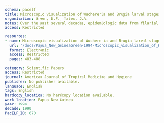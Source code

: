 ```yaml
---
schema: pacelf
title: Microscopic visualization of Wuchereria and Brugia larval stages in intact cleared mosquitoes
organization: Green, D.F., Yates, J.A.
notes: Over the past several decades, epidemiologic data from filarial vectors typically has been obtained by mass dissection or by dissection of individual specimens. The former is quick and easy to do on large numbers of insects but provides no information on the frequency distribution of infection, presence of early developmental stages, or larval location; the latter is labor-intensive and tedious. We describe a new technique that can provide data comparable to those obtained by individual dissection, including calculation of infection and infective rates, and this technique is easy enough to accommodate large numbers of insects. Brief treatment of ethanol-fixed, intact mosquitoes in sodium hypochlorite, followed by treatments in increasing concentrations of ethanol and an organic solvent allowed microscopic visualization of filarial larvae within the abdomen, thorax, head, and proboscis of Brugia malayi-infected Aedes aegypti and Wuchereria bancrofti-infected Anopheles punctulatus. We compared the classic techniques to our technique using Ae. aegypti infected by feeding on jirds with B. malayi microfilaremias. Comparisons of the infective rate, total number of infective stage larvae (L3s) observed, and locations of L3s showed that this new technique was comparable to the established methods, while being faster and more precise in determining the location of larvae.
access: Restricted

resources:
- name: Microscopic visualization of Wuchereria and Brugia larval stages in intact cleared mosquitoes
  url: '/docs/Papua_New_GuineaGreen-1994-Microscopic_visualization_of_Wuchereria_bancrofti.txt'
  format: Electronic
  access: Restricted
  pages: 483-488
 
category: Scientific Papers
access: Restricted
journal: American Journal of Tropical Medicine and Hygiene
publisher: No publisher available. 
language: English 
tags: English 
hardcopy_location: No hardcopy location available.
work_location: Papua New Guinea
year: 1994
decade: 1990
PacELF_ID: 670
---
```

